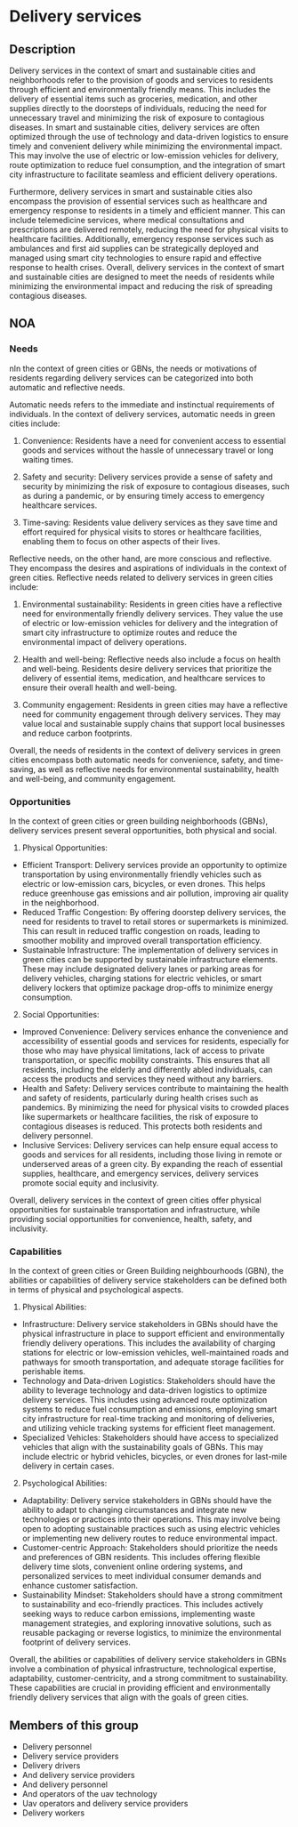 # Delivery services

## Description

Delivery services in the context of smart and sustainable cities and neighborhoods refer to the provision of goods and services to residents through efficient and environmentally friendly means. This includes the delivery of essential items such as groceries, medication, and other supplies directly to the doorsteps of individuals, reducing the need for unnecessary travel and minimizing the risk of exposure to contagious diseases. In smart and sustainable cities, delivery services are often optimized through the use of technology and data-driven logistics to ensure timely and convenient delivery while minimizing the environmental impact. This may involve the use of electric or low-emission vehicles for delivery, route optimization to reduce fuel consumption, and the integration of smart city infrastructure to facilitate seamless and efficient delivery operations.

Furthermore, delivery services in smart and sustainable cities also encompass the provision of essential services such as healthcare and emergency response to residents in a timely and efficient manner. This can include telemedicine services, where medical consultations and prescriptions are delivered remotely, reducing the need for physical visits to healthcare facilities. Additionally, emergency response services such as ambulances and first aid supplies can be strategically deployed and managed using smart city technologies to ensure rapid and effective response to health crises. Overall, delivery services in the context of smart and sustainable cities are designed to meet the needs of residents while minimizing the environmental impact and reducing the risk of spreading contagious diseases.

## NOA

### Needs

nIn the context of green cities or GBNs, the needs or motivations of residents regarding delivery services can be categorized into both automatic and reflective needs.

Automatic needs refers to the immediate and instinctual requirements of individuals. In the context of delivery services, automatic needs in green cities include:

1. Convenience: Residents have a need for convenient access to essential goods and services without the hassle of unnecessary travel or long waiting times.

2. Safety and security: Delivery services provide a sense of safety and security by minimizing the risk of exposure to contagious diseases, such as during a pandemic, or by ensuring timely access to emergency healthcare services.

3. Time-saving: Residents value delivery services as they save time and effort required for physical visits to stores or healthcare facilities, enabling them to focus on other aspects of their lives.

Reflective needs, on the other hand, are more conscious and reflective. They encompass the desires and aspirations of individuals in the context of green cities. Reflective needs related to delivery services in green cities include:

1. Environmental sustainability: Residents in green cities have a reflective need for environmentally friendly delivery services. They value the use of electric or low-emission vehicles for delivery and the integration of smart city infrastructure to optimize routes and reduce the environmental impact of delivery operations.

2. Health and well-being: Reflective needs also include a focus on health and well-being. Residents desire delivery services that prioritize the delivery of essential items, medication, and healthcare services to ensure their overall health and well-being.

3. Community engagement: Residents in green cities may have a reflective need for community engagement through delivery services. They may value local and sustainable supply chains that support local businesses and reduce carbon footprints.

Overall, the needs of residents in the context of delivery services in green cities encompass both automatic needs for convenience, safety, and time-saving, as well as reflective needs for environmental sustainability, health and well-being, and community engagement.

### Opportunities

In the context of green cities or green building neighborhoods (GBNs), delivery services present several opportunities, both physical and social.

1. Physical Opportunities:
- Efficient Transport: Delivery services provide an opportunity to optimize transportation by using environmentally friendly vehicles such as electric or low-emission cars, bicycles, or even drones. This helps reduce greenhouse gas emissions and air pollution, improving air quality in the neighborhood.
- Reduced Traffic Congestion: By offering doorstep delivery services, the need for residents to travel to retail stores or supermarkets is minimized. This can result in reduced traffic congestion on roads, leading to smoother mobility and improved overall transportation efficiency.
- Sustainable Infrastructure: The implementation of delivery services in green cities can be supported by sustainable infrastructure elements. These may include designated delivery lanes or parking areas for delivery vehicles, charging stations for electric vehicles, or smart delivery lockers that optimize package drop-offs to minimize energy consumption.

2. Social Opportunities:
- Improved Convenience: Delivery services enhance the convenience and accessibility of essential goods and services for residents, especially for those who may have physical limitations, lack of access to private transportation, or specific mobility constraints. This ensures that all residents, including the elderly and differently abled individuals, can access the products and services they need without any barriers.
- Health and Safety: Delivery services contribute to maintaining the health and safety of residents, particularly during health crises such as pandemics. By minimizing the need for physical visits to crowded places like supermarkets or healthcare facilities, the risk of exposure to contagious diseases is reduced. This protects both residents and delivery personnel.
- Inclusive Services: Delivery services can help ensure equal access to goods and services for all residents, including those living in remote or underserved areas of a green city. By expanding the reach of essential supplies, healthcare, and emergency services, delivery services promote social equity and inclusivity.

Overall, delivery services in the context of green cities offer physical opportunities for sustainable transportation and infrastructure, while providing social opportunities for convenience, health, safety, and inclusivity.

### Capabilities

In the context of green cities or Green Building neighbourhoods (GBN), the abilities or capabilities of delivery service stakeholders can be defined both in terms of physical and psychological aspects.

1. Physical Abilities:
- Infrastructure: Delivery service stakeholders in GBNs should have the physical infrastructure in place to support efficient and environmentally friendly delivery operations. This includes the availability of charging stations for electric or low-emission vehicles, well-maintained roads and pathways for smooth transportation, and adequate storage facilities for perishable items.
- Technology and Data-driven Logistics: Stakeholders should have the ability to leverage technology and data-driven logistics to optimize delivery services. This includes using advanced route optimization systems to reduce fuel consumption and emissions, employing smart city infrastructure for real-time tracking and monitoring of deliveries, and utilizing vehicle tracking systems for efficient fleet management.
- Specialized Vehicles: Stakeholders should have access to specialized vehicles that align with the sustainability goals of GBNs. This may include electric or hybrid vehicles, bicycles, or even drones for last-mile delivery in certain cases.

2. Psychological Abilities:
- Adaptability: Delivery service stakeholders in GBNs should have the ability to adapt to changing circumstances and integrate new technologies or practices into their operations. This may involve being open to adopting sustainable practices such as using electric vehicles or implementing new delivery routes to reduce environmental impact.
- Customer-centric Approach: Stakeholders should prioritize the needs and preferences of GBN residents. This includes offering flexible delivery time slots, convenient online ordering systems, and personalized services to meet individual consumer demands and enhance customer satisfaction.
- Sustainability Mindset: Stakeholders should have a strong commitment to sustainability and eco-friendly practices. This includes actively seeking ways to reduce carbon emissions, implementing waste management strategies, and exploring innovative solutions, such as reusable packaging or reverse logistics, to minimize the environmental footprint of delivery services.

Overall, the abilities or capabilities of delivery service stakeholders in GBNs involve a combination of physical infrastructure, technological expertise, adaptability, customer-centricity, and a strong commitment to sustainability. These capabilities are crucial in providing efficient and environmentally friendly delivery services that align with the goals of green cities.

## Members of this group

* Delivery personnel
* Delivery service providers
* Delivery drivers
* And delivery service providers
* And delivery personnel
* And operators of the uav technology
* Uav operators and delivery service providers
* Delivery workers
